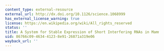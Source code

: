 ```yaml
---
content_type: external-resource
external_url: http://dx.doi.org/10.1126/science.1068999
has_external_license_warning: true
license: https://en.wikipedia.org/wiki/All_rights_reserved
status: ''
title: A System for Stable Expression of Short Interfering RNAs in Mammalian Cells
uid: 86766c09-4634-4123-8e91-26871a319e06
wayback_url: ''
---
```

